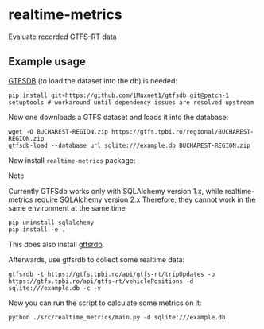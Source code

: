 # realtime-metrics

Evaluate recorded GTFS-RT data

## Example usage

[GTFSDB](https://github.com/OpenTransitTools/gtfsdb) (to load the dataset into the db) is needed:

```shell
pip install git+https://github.com/1Maxnet1/gtfsdb.git@patch-1 setuptools # workaround until dependency issues are resolved upstream
```

Now one downloads a GTFS dataset and loads it into the database:

```shell
wget -O BUCHAREST-REGION.zip https://gtfs.tpbi.ro/regional/BUCHAREST-REGION.zip
gtfsdb-load --database_url sqlite:///example.db BUCHAREST-REGION.zip
```

Now install `realtime-metrics` package:

> [!NOTE]  
> Currently GTFSdb works only with SQLAlchemy version 1.x, while realtime-metrics require SQLAlchemy version 2.x
> Therefore, they cannot work in the same environment at the same time

```shell
pip uninstall sqlalchemy
pip install -e .
```

This does also install [gtfsrdb](https://github.com/public-transport/gtfsrdb).

Afterwards, use gtfsrdb to collect some realtime data:

```shell
gtfsrdb -t https://gtfs.tpbi.ro/api/gtfs-rt/tripUpdates -p https://gtfs.tpbi.ro/api/gtfs-rt/vehiclePositions -d sqlite:///example.db -c -v
```

Now you can run the script to calculate some metrics on it:

```shell
python ./src/realtime_metrics/main.py -d sqlite:///example.db 
```
